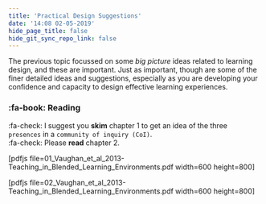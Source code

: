 ```yaml
---
title: 'Practical Design Suggestions'
date: '14:08 02-05-2019'
hide_page_title: false
hide_git_sync_repo_link: false
---
```


The previous topic focussed on some *big picture* ideas related to learning design, and these are important. Just as important, though are some of the finer detailed ideas and suggestions, especially as you are developing your confidence and capacity to design effective learning experiences.

### :fa-book: Reading

:fa-check: I suggest you **skim** chapter 1 to get an idea of the three `presences` in a `community of inquiry (CoI)`.<br>
:fa-check: Please **read** chapter 2.<br>

[pdfjs file=01_Vaughan_et_al_2013-Teaching_in_Blended_Learning_Environments.pdf width=600 height=800]

[pdfjs file=02_Vaughan_et_al_2013-Teaching_in_Blended_Learning_Environments.pdf width=600 height=800]
